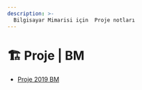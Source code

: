 ```yaml
---
description: >-
  Bilgisayar Mimarisi için  Proje notları
---
```


# 🏗️ Proje \| BM

<!--YPackage.YGitbookIntegration-tarafından-otomatik-oluşturulmuştur-->

- [Proje 2019 BM](Proje%202019%20BM.pdf)

<!--YPackage.YGitbookIntegration-tarafından-otomatik-oluşturulmuştur-->
